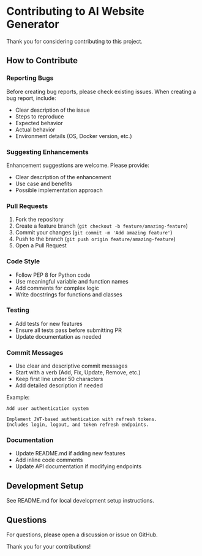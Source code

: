 # Contributing to AI Website Generator

Thank you for considering contributing to this project.

## How to Contribute

### Reporting Bugs

Before creating bug reports, please check existing issues. When creating a bug report, include:

- Clear description of the issue
- Steps to reproduce
- Expected behavior
- Actual behavior
- Environment details (OS, Docker version, etc.)

### Suggesting Enhancements

Enhancement suggestions are welcome. Please provide:

- Clear description of the enhancement
- Use case and benefits
- Possible implementation approach

### Pull Requests

1. Fork the repository
2. Create a feature branch (`git checkout -b feature/amazing-feature`)
3. Commit your changes (`git commit -m 'Add amazing feature'`)
4. Push to the branch (`git push origin feature/amazing-feature`)
5. Open a Pull Request

### Code Style

- Follow PEP 8 for Python code
- Use meaningful variable and function names
- Add comments for complex logic
- Write docstrings for functions and classes

### Testing

- Add tests for new features
- Ensure all tests pass before submitting PR
- Update documentation as needed

### Commit Messages

- Use clear and descriptive commit messages
- Start with a verb (Add, Fix, Update, Remove, etc.)
- Keep first line under 50 characters
- Add detailed description if needed

Example:
```
Add user authentication system

Implement JWT-based authentication with refresh tokens.
Includes login, logout, and token refresh endpoints.
```

### Documentation

- Update README.md if adding new features
- Add inline code comments
- Update API documentation if modifying endpoints

## Development Setup

See README.md for local development setup instructions.

## Questions

For questions, please open a discussion or issue on GitHub.

Thank you for your contributions!
